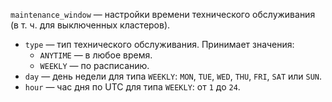 `maintenance_window` — настройки времени технического обслуживания (в т. ч. для выключенных кластеров). 

* `type` — тип технического обслуживания. Принимает значения:
    * `ANYTIME` — в любое время.
    * `WEEKLY` — по расписанию.
* `day` — день недели для типа `WEEKLY`: `MON`, `TUE`, `WED`, `THU`, `FRI`, `SAT` или `SUN`.
* `hour` — час дня по UTC для типа `WEEKLY`: от `1` до `24`.

